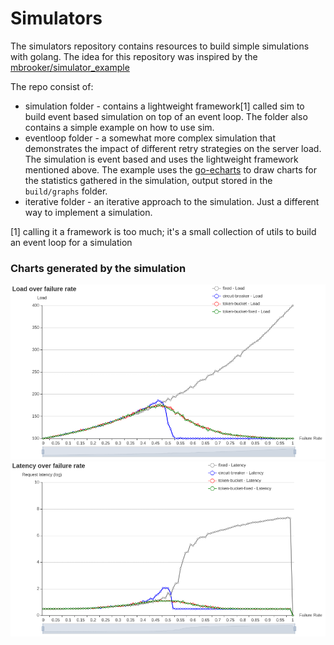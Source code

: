 # Simulators
The simulators repository contains resources to build simple simulations with golang. The 
idea for this repository was inspired by the [mbrooker/simulator_example](https://github.com/mbrooker/simulator_example)

The repo consist of:  
- simulation folder - contains a lightweight framework[1] called sim to build event based 
  simulation on top of an event loop. The folder also contains a simple example on how to 
  use sim.
- eventloop folder - a somewhat more complex simulation that demonstrates the impact of 
  different retry strategies on the server load. The simulation is event based and uses 
  the lightweight framework mentioned above. The example uses the [go-echarts](https://github.com/go-echarts/go-echarts) to draw 
  charts for the statistics gathered in the simulation, output stored in the `build/graphs`
  folder. 
- iterative folder - an iterative approach to the simulation. Just a different way to 
  implement a simulation.   
  
[1] calling it a framework is too much; it's a small collection of utils to build an event
    loop for a simulation
    
### Charts generated by the simulation
![Load](./build/graphs/load.png)
![Latency](./build/graphs/latency.png)   

    


